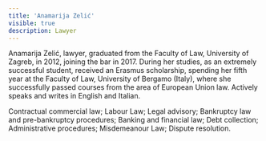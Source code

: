 ```yaml
---
title: 'Anamarija Zelić'
visible: true
description: Lawyer
---
```


Anamarija Zelić, lawyer, graduated from the Faculty of Law, University of Zagreb, in 2012, joining the bar in 2017. During her studies, as an extremely successful student, received an Erasmus scholarship, spending her fifth year at the Faculty of Law, University of Bergamo (Italy), where she successfully passed courses from the area of European Union law. Actively speaks and writes in English and Italian.
 
Contractual commercial law; Labour Law; Legal advisory; Bankruptcy law and pre-bankruptcy procedures; Banking and financial law; Debt collection; Administrative procedures; Misdemeanour Law; Dispute resolution.
